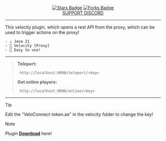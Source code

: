 <div align="center">
  <a href="https://github.com/HttpMarco/Aeon"><img src="https://img.shields.io/github/stars/HttpMarco/Aeon?color=10c298" alt="Stars Badge"/></a>
  <a href="https://github.com/HttpMarco/Aeon"><img src="https://img.shields.io/github/forks/HttpMarco/Aeon?color=10c298" alt="Forks Badge"/></a>
  <div>
    <a href="https://discord.com/invite/YZ45WMJtuY">SUPPORT DISCORD</a>
  </div>
</div>

****

This velocity plugin, which opens a rest API from the proxy, which can be used to trigger actions on the proxy!

  ````
  - ☕ Java 21
  - 🚀 Velocity [Proxy]
  - 🤗 Easy to use!
  ````

****
  
  > **Teleport:**
  > ````
  >  http://localhost:9090/teleport/<key>
  > ````

  > **Get online players:**
  > ````
  >  http://localhost:9090/online/<key>
  > ````

****

> [!TIP]
> Edit the "VeloConnect-token.ae" in the velocity folder to change the key!


> [!NOTE]
> Plugin **[Download](https://github.com/Vipherian-Network/VeloConnect/releases)** here!
